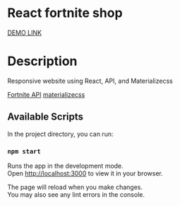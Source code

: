 # React fortnite shop

[DEMO LINK](https://Tsekhmister.github.io/react_fortnite_shop/)

# Description

Responsive website using React, API, and Materializecss

  [Fortnite API](https://fortniteapi.io/)
  [materializecss](https://materializecss.com/)

## Available Scripts

In the project directory, you can run:

### `npm start`

Runs the app in the development mode.\
Open [http://localhost:3000](http://localhost:3000) to view it in your browser.

The page will reload when you make changes.\
You may also see any lint errors in the console.

